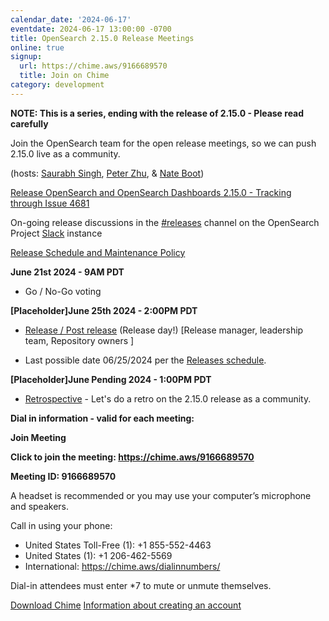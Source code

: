 ```yaml
---
calendar_date: '2024-06-17'
eventdate: 2024-06-17 13:00:00 -0700
title: OpenSearch 2.15.0 Release Meetings
online: true
signup:
  url: https://chime.aws/9166689570
  title: Join on Chime
category: development
---
```


**NOTE: This is a series, ending with the release of 2.15.0 - Please read carefully**

Join the OpenSearch team for the open release meetings, so we can push 2.15.0 live as a community.

(hosts: [Saurabh Singh](https://github.com/getsaurabh02), [Peter Zhu](https://github.com/peterzhuamazon), & [Nate Boot](https://github.com/nateynateynate))

[Release OpenSearch and OpenSearch Dashboards 2.15.0 - Tracking through Issue 4681](https://github.com/opensearch-project/opensearch-build/issues/4681)

On-going release discussions in the [#releases](https://opensearch.slack.com/archives/C0561HRK961) channel on the OpenSearch Project [Slack](https://opensearch.org/slack.html) instance

[Release Schedule and Maintenance Policy](https://opensearch.org/releases.html)

**June 21st 2024 - 9AM PDT**

* Go / No-Go voting

**[Placeholder]June 25th 2024 - 2:00PM PDT**

* [Release / Post release](https://github.com/opensearch-project/opensearch-build/wiki/Releasing-the-Distribution#release) (Release day!) [Release manager, leadership team, Repository owners ]

* Last possible date 06/25/2024 per the [Releases schedule](https://opensearch.org/releases.html).

**[Placeholder]June Pending 2024 - 1:00PM PDT**

* [Retrospective](https://github.com/opensearch-project/opensearch-build/issues/) - Let's do a retro on the 2.15.0 release as a community.

**Dial in information - valid for each meeting:**

**Join Meeting**

**Click to join the meeting: <https://chime.aws/9166689570>**

**Meeting ID: 9166689570** 

A headset is recommended or you may use your computer’s microphone and speakers.

Call in using your phone: 
- United States Toll-Free (1): +1 855-552-4463
- United States (1): +1 206-462-5569
- International: https://chime.aws/dialinnumbers/

Dial-in attendees must enter *7 to mute or unmute themselves.

[Download Chime](https://aws.amazon.com/chime/download)
[Information about creating an account](https://aws.amazon.com/chime/getting-started)
